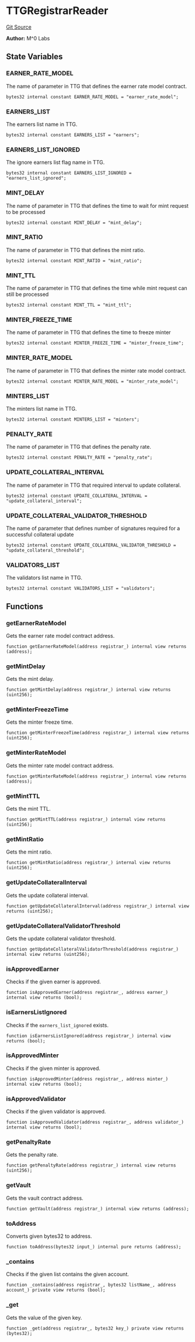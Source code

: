 # TTGRegistrarReader
[Git Source](https://github.com/MZero-Labs/protocol/blob/3382fb7336bbc7276e0c3f51da451c9fa6e0016f/src/libs/TTGRegistrarReader.sol)

**Author:**
M^0 Labs


## State Variables
### EARNER_RATE_MODEL
The name of parameter in TTG that defines the earner rate model contract.


```solidity
bytes32 internal constant EARNER_RATE_MODEL = "earner_rate_model";
```


### EARNERS_LIST
The earners list name in TTG.


```solidity
bytes32 internal constant EARNERS_LIST = "earners";
```


### EARNERS_LIST_IGNORED
The ignore earners list flag name in TTG.


```solidity
bytes32 internal constant EARNERS_LIST_IGNORED = "earners_list_ignored";
```


### MINT_DELAY
The name of parameter in TTG that defines the time to wait for mint request to be processed


```solidity
bytes32 internal constant MINT_DELAY = "mint_delay";
```


### MINT_RATIO
The name of parameter in TTG that defines the mint ratio.


```solidity
bytes32 internal constant MINT_RATIO = "mint_ratio";
```


### MINT_TTL
The name of parameter in TTG that defines the time while mint request can still be processed


```solidity
bytes32 internal constant MINT_TTL = "mint_ttl";
```


### MINTER_FREEZE_TIME
The name of parameter in TTG that defines the time to freeze minter


```solidity
bytes32 internal constant MINTER_FREEZE_TIME = "minter_freeze_time";
```


### MINTER_RATE_MODEL
The name of parameter in TTG that defines the minter rate model contract.


```solidity
bytes32 internal constant MINTER_RATE_MODEL = "minter_rate_model";
```


### MINTERS_LIST
The minters list name in TTG.


```solidity
bytes32 internal constant MINTERS_LIST = "minters";
```


### PENALTY_RATE
The name of parameter in TTG that defines the penalty rate.


```solidity
bytes32 internal constant PENALTY_RATE = "penalty_rate";
```


### UPDATE_COLLATERAL_INTERVAL
The name of parameter in TTG that required interval to update collateral.


```solidity
bytes32 internal constant UPDATE_COLLATERAL_INTERVAL = "update_collateral_interval";
```


### UPDATE_COLLATERAL_VALIDATOR_THRESHOLD
The name of parameter that defines number of signatures required for a successful collateral update


```solidity
bytes32 internal constant UPDATE_COLLATERAL_VALIDATOR_THRESHOLD = "update_collateral_threshold";
```


### VALIDATORS_LIST
The validators list name in TTG.


```solidity
bytes32 internal constant VALIDATORS_LIST = "validators";
```


## Functions
### getEarnerRateModel

Gets the earner rate model contract address.


```solidity
function getEarnerRateModel(address registrar_) internal view returns (address);
```

### getMintDelay

Gets the mint delay.


```solidity
function getMintDelay(address registrar_) internal view returns (uint256);
```

### getMinterFreezeTime

Gets the minter freeze time.


```solidity
function getMinterFreezeTime(address registrar_) internal view returns (uint256);
```

### getMinterRateModel

Gets the minter rate model contract address.


```solidity
function getMinterRateModel(address registrar_) internal view returns (address);
```

### getMintTTL

Gets the mint TTL.


```solidity
function getMintTTL(address registrar_) internal view returns (uint256);
```

### getMintRatio

Gets the mint ratio.


```solidity
function getMintRatio(address registrar_) internal view returns (uint256);
```

### getUpdateCollateralInterval

Gets the update collateral interval.


```solidity
function getUpdateCollateralInterval(address registrar_) internal view returns (uint256);
```

### getUpdateCollateralValidatorThreshold

Gets the update collateral validator threshold.


```solidity
function getUpdateCollateralValidatorThreshold(address registrar_) internal view returns (uint256);
```

### isApprovedEarner

Checks if the given earner is approved.


```solidity
function isApprovedEarner(address registrar_, address earner_) internal view returns (bool);
```

### isEarnersListIgnored

Checks if the `earners_list_ignored` exists.


```solidity
function isEarnersListIgnored(address registrar_) internal view returns (bool);
```

### isApprovedMinter

Checks if the given minter is approved.


```solidity
function isApprovedMinter(address registrar_, address minter_) internal view returns (bool);
```

### isApprovedValidator

Checks if the given validator is approved.


```solidity
function isApprovedValidator(address registrar_, address validator_) internal view returns (bool);
```

### getPenaltyRate

Gets the penalty rate.


```solidity
function getPenaltyRate(address registrar_) internal view returns (uint256);
```

### getVault

Gets the vault contract address.


```solidity
function getVault(address registrar_) internal view returns (address);
```

### toAddress

Converts given bytes32 to address.


```solidity
function toAddress(bytes32 input_) internal pure returns (address);
```

### _contains

Checks if the given list contains the given account.


```solidity
function _contains(address registrar_, bytes32 listName_, address account_) private view returns (bool);
```

### _get

Gets the value of the given key.


```solidity
function _get(address registrar_, bytes32 key_) private view returns (bytes32);
```

